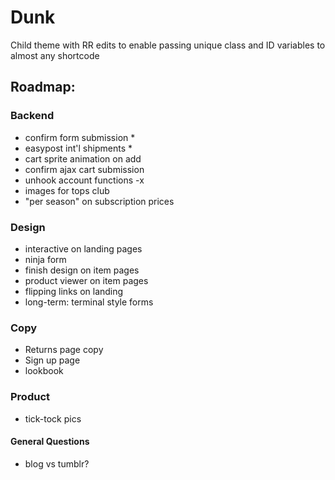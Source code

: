 # Dunk


Child theme with RR edits to enable passing unique class and ID variables to almost any shortcode


## Roadmap:


### Backend
- confirm form submission *
- easypost int'l shipments *
- cart sprite animation on add
- confirm ajax cart submission
- unhook account functions -x
- images for tops club
- "per season" on subscription prices



### Design
- interactive on landing pages
- ninja form
- finish design on item pages
- product viewer on item pages
- flipping links on landing
- long-term: terminal style forms


### Copy
- Returns page copy
- Sign up page
- lookbook

### Product
- tick-tock pics

#### General Questions
- blog vs tumblr?
